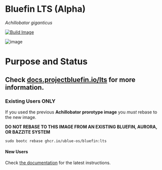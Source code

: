# Bluefin LTS (Alpha)
*Achillobator giganticus*

[![Build Image](https://github.com/socially-distant/bluefin-lts/actions/workflows/build-regular.yml/badge.svg)](https://github.com/socially-distant/bluefin-lts/actions/workflows/build-regular.yml)

![image](https://github.com/user-attachments/assets/2e160934-44e6-4aee-b2b8-accb3bcf0a41)

# Purpose and Status

## Check [docs.projectbluefin.io/lts](http://docs.projectbluefin.io/lts) for more information.

### Existing Users ONLY

If you used the previous **Achillobator prorotype image** you _must_ rebase to the new image. 

**DO NOT REBASE TO THIS IMAGE FROM AN EXISTING BLUEFIN, AURORA, OR BAZZITE SYSTEM**

    sudo bootc rebase ghcr.io/ublue-os/bluefin:lts

#### New Users

Check [the documentation](https://docs.projectbluefin.io/lts) for the latest instructions.
